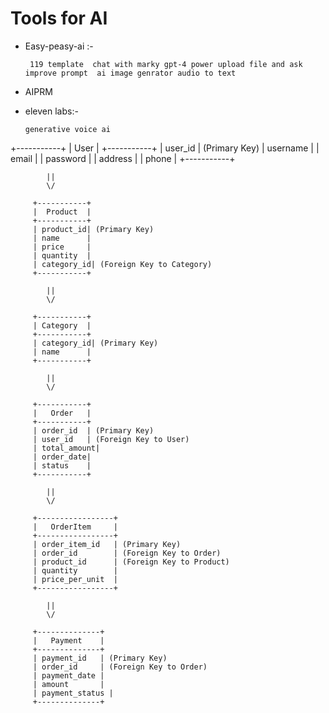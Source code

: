 # Tools for AI

- Easy-peasy-ai :-
  
       119 template  chat with marky gpt-4 power upload file and ask improve prompt  ai image genrator audio to text 
- AIPRM  
- eleven labs:-
  
      generative voice ai
  

+-----------+
         |   User    |
         +-----------+
         | user_id   | (Primary Key)
         | username  |
         | email     |
         | password  |
         | address   |
         | phone     |
         +-----------+

            ||
            \/

         +-----------+
         |  Product  |
         +-----------+
         | product_id| (Primary Key)
         | name      |
         | price     |
         | quantity  |
         | category_id| (Foreign Key to Category)
         +-----------+

            ||
            \/

         +-----------+
         | Category  |
         +-----------+
         | category_id| (Primary Key)
         | name      |
         +-----------+

            ||
            \/

         +-----------+
         |   Order   |
         +-----------+
         | order_id  | (Primary Key)
         | user_id   | (Foreign Key to User)
         | total_amount|
         | order_date|
         | status    |
         +-----------+

            ||
            \/

         +-----------------+
         |   OrderItem     |
         +-----------------+
         | order_item_id   | (Primary Key)
         | order_id        | (Foreign Key to Order)
         | product_id      | (Foreign Key to Product)
         | quantity        |
         | price_per_unit  |
         +-----------------+

            ||
            \/

         +--------------+
         |   Payment    |
         +--------------+
         | payment_id   | (Primary Key)
         | order_id     | (Foreign Key to Order)
         | payment_date |
         | amount       |
         | payment_status |
         +--------------+
